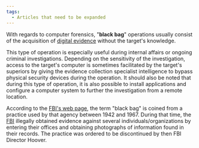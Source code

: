 ```yaml
---
tags:
  - Articles that need to be expanded
---
```

With regards to computer forensics, "**black bag**" operations usually
consist of the acquisition of [digital
evidence](digital_evidence.md) without the target's knowledge.

This type of operation is especially useful during internal affairs or
ongoing criminal investigations. Depending on the sensitivity of the
investigation, access to the target's computer is sometimes facilitated
by the target's superiors by giving the evidence collection specialist
intelligence to bypass physical security
devices during the operation. It should also be noted that during this
type of operation, it is also possible to install applications and
configure a computer system to further the investigation from a remote
location.

According to the [FBI's web page](https://www.fbi.gov/how-we-can-help-you/more-fbi-services-and-information/freedom-of-information-privacy-act),
the term "black bag" is coined from a practice used by that agency between 1942
and 1967. During that time, the [FBI](fbi.md) illegally obtained evidence
against several individuals/organizations by entering their offices and
obtaining photographs of information found in their records. The practice was
ordered to be discontinued by then FBI Director Hoover.
